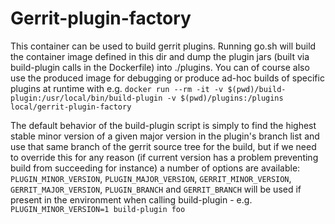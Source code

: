 # Gerrit-plugin-factory

This container can be used to build gerrit plugins. Running go.sh will build the container image defined in this dir and dump the plugin jars (built via build-plugin calls in the Dockerfile) into ./plugins. You can of course also use the produced image for debugging or produce ad-hoc builds of specific plugins at runtime with e.g. `docker run --rm -it -v $(pwd)/build-plugin:/usr/local/bin/build-plugin -v $(pwd)/plugins:/plugins local/gerrit-plugin-factory`

The default behavior of the build-plugin script is simply to find the highest stable minor version of a given major version in the plugin's branch list and use that same branch of the gerrit source tree for the build, but if we need to override this for any reason (if current version has a problem preventing build from succeeding for instance) a number of options are available: `PLUGIN_MINOR_VERSION`, `PLUGIN_MAJOR_VERSION`, `GERRIT_MINOR_VERSION`, `GERRIT_MAJOR_VERSION`, `PLUGIN_BRANCH` and `GERRIT_BRANCH` will be used if present in the environment when calling build-plugin - e.g. `PLUGIN_MINOR_VERSION=1 build-plugin foo`
